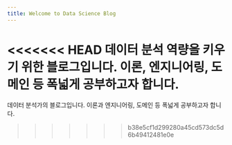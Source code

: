 ```yaml
---
title: Welcome to Data Science Blog
---
```


<<<<<<< HEAD
데이터 분석 역량을 키우기 위한 블로그입니다.
이론, 엔지니어링, 도메인 등 폭넓게 공부하고자 합니다.
=======
데이터 분석가의 블로그입니다. 
이론과 엔지니어링, 도메인 등 폭넓게 공부하고자 합니다.
>>>>>>> b38e5cf1d299280a45cd573dc5d6b49412481e0e
